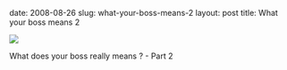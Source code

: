 date: 2008-08-26
slug: what-your-boss-means-2
layout: post
title: What your boss means 2


<a href="http://epaper.timesofindia.com/Default/Client.asp?Daily=TOIL&amp;login=default&amp;Enter=true&amp;Skin=TOI&amp;GZ=T&amp;AW=1219722402765"><img src="/tumblr_files/kLg0R7T3td3j702joB6zsX9Y_500.png"/></a><br/><p>What does your boss really means&#160;? - Part 2</p>
